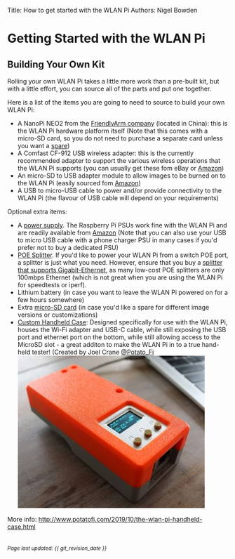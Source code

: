 Title: How to get started with the WLAN Pi
Authors: Nigel Bowden

# Getting Started with the WLAN Pi

## Building Your Own Kit
Rolling your own WLAN Pi takes a little more work than a pre-built kit, but with a little effort, you can source all of the parts and put one together.

Here is a list of the items you are going to need to source to build your own WLAN Pi:

- A NanoPi NEO2 from the [FriendlyArm company][Friendlyarm] (located in China): this is the WLAN Pi hardware platform itself (Note that this comes with a micro-SD card, so you do not need to purchase a separate card unless you want a [spare][Micro_SD])
- A Comfast CF-912 USB wireless adapter: this is the currently recommended adapter to support the various wireless operations that the WLAN Pi supports (you can usually get these fom eBay or [Amazon][CF912])
- An micro-SD to USB adapter module to allow images to be burned on to the WLAN Pi (easily sourced fom [Amazon][SD_Adapter])
- A USB to micro-USB cable to power and/or provide connectivity to the WLAN Pi (the flavour of USB cable will depend on your requirements)
 

Optional extra items:

- A [power supply][Power_Supply]. The Raspberry Pi PSUs work fine with the WLAN Pi and are readily available from [Amazon][Power_Supply] (Note that you can also use your USB to micro USB cable with a phone charger PSU in many cases if you'd prefer not to buy a dedicated PSU)
- [POE Splitter][POE_Splitter]. If you'd like to power your WLAN Pi from a switch POE port, a splitter is just what you need. However, ensure that you buy a [splitter that supports Gigabit-Ethernet][POE_Splitter], as many low-cost POE splitters are only 100mbps Ethernet (which is not great when you are using the WLAN Pi for speedtests or iperf). 
- Lithium battery (in case you want to leave the WLAN Pi powered on for a few hours somewhere)
- Extra [micro-SD card][Micro_SD] (in case you'd like a spare for different image versions or customizations)
- [Custom Handheld Case][Handheld_Case]: Designed specifically for use with the WLAN Pi, houses the Wi-Fi adapter and USB-C cable, while still exposing the USB port and ethernet port on the bottom, while still allowing access to the MicroSD slot - a great additon to make the WLAN Pi in to a true hand-held tester! (Created by Joel Crane [@Potato_Fi][Potato_Fi] 
![Custom WLAN Pi case](images/wlanpi_case.jpg)

More info: <http://www.potatofi.com/2019/10/the-wlan-pi-handheld-case.html>


<!-- Link list -->
[Suppliers]: suppliers.md
[Friendlyarm]: https://www.friendlyarm.com/index.php?route=product/product&product_id=276
[WLPC_Store]: http://www.wlanpros.com/product-category/store/
[Potato_Fi]: https://twitter.com/Potato_Fi
[CF912]: https://amzn.to/2R9niFs
[SD_Adapter]: https://amzn.to/37aXoGO
[Micro_SD]: https://amzn.to/3ashgas
[Handheld_Case]: https://www.wlanpros.com/shop/wlan-pi-handheld-case-kit/
[Power_Supply]: https://amzn.to/2RzKVG2
[POE_Splitter]: https://amzn.to/2THvK0j

<small><br><i>Page last updated: {{ git_revision_date }} </i></small>